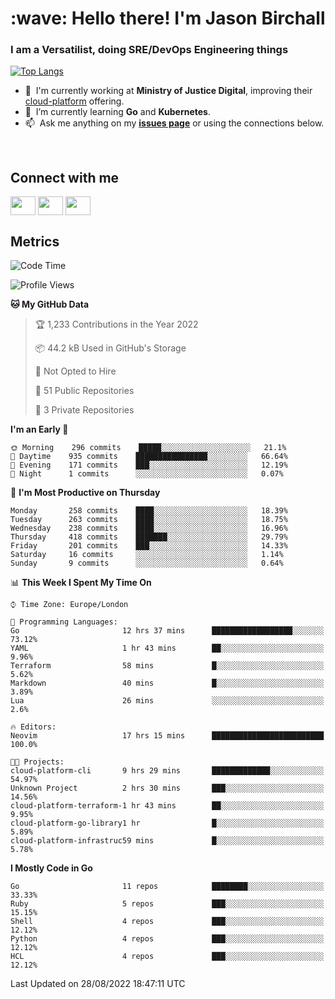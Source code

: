 <h1 align="left" id="jason-title">:wave: Hello there! I'm Jason Birchall</h1>
<h3 align="left">I am a Versatilist, doing SRE/DevOps Engineering things</h3>

[![Top Langs](https://github-readme-stats.vercel.app/api?username=jasonBirchall&show_icons=true&count_private=true&include_all_commits=true&theme=gruvbox)](https://github.com/anuraghazra/github-readme-stats)

- :office: &nbsp;I'm currently working at **Ministry of Justice Digital**, improving their [cloud-platform](https://github.com/ministryofjustice/cloud-platform) offering.
- :seedling: &nbsp;I’m currently learning **Go** and **Kubernetes**.
- :mailbox: &nbsp;Ask me anything on my **[issues page]** or using the connections below.


<br>

<h2>Connect with me</h2>
<p>
<a href="https://twitter.com/jsonBirchall" target="blank"><img align="center" src="https://cdn.jsdelivr.net/npm/simple-icons@3.0.1/icons/twitter.svg" alt="" height="30" width="40" /></a>
<a href="https://keybase.io/json0" target="blank"><img align="center" src="https://cdn.jsdelivr.net/npm/simple-icons@3.0.1/icons/keybase.svg" alt="" height="30" width="40" /></a>
<a href="https://www.reddit.com/user/kakorate" target="blank"><img align="center" src="https://cdn.jsdelivr.net/npm/simple-icons@3.0.1/icons/reddit.svg" alt="" height="30" width="40" /></a>
</p>

<h2>Metrics</h2>

<!--START_SECTION:waka-->
![Code Time](http://img.shields.io/badge/Code%20Time-722%20hrs%2010%20mins-blue)

![Profile Views](http://img.shields.io/badge/Profile%20Views-0-blue)

**🐱 My GitHub Data** 

> 🏆 1,233 Contributions in the Year 2022
 > 
> 📦 44.2 kB Used in GitHub's Storage 
 > 
> 🚫 Not Opted to Hire
 > 
> 📜 51 Public Repositories 
 > 
> 🔑 3 Private Repositories  
 > 
**I'm an Early 🐤** 

```text
🌞 Morning    296 commits    █████░░░░░░░░░░░░░░░░░░░░   21.1% 
🌆 Daytime    935 commits    ████████████████░░░░░░░░░   66.64% 
🌃 Evening    171 commits    ███░░░░░░░░░░░░░░░░░░░░░░   12.19% 
🌙 Night      1 commits      ░░░░░░░░░░░░░░░░░░░░░░░░░   0.07%

```
📅 **I'm Most Productive on Thursday** 

```text
Monday       258 commits    ████░░░░░░░░░░░░░░░░░░░░░   18.39% 
Tuesday      263 commits    ████░░░░░░░░░░░░░░░░░░░░░   18.75% 
Wednesday    238 commits    ████░░░░░░░░░░░░░░░░░░░░░   16.96% 
Thursday     418 commits    ███████░░░░░░░░░░░░░░░░░░   29.79% 
Friday       201 commits    ███░░░░░░░░░░░░░░░░░░░░░░   14.33% 
Saturday     16 commits     ░░░░░░░░░░░░░░░░░░░░░░░░░   1.14% 
Sunday       9 commits      ░░░░░░░░░░░░░░░░░░░░░░░░░   0.64%

```


📊 **This Week I Spent My Time On** 

```text
⌚︎ Time Zone: Europe/London

💬 Programming Languages: 
Go                       12 hrs 37 mins      ██████████████████░░░░░░░   73.12% 
YAML                     1 hr 43 mins        ██░░░░░░░░░░░░░░░░░░░░░░░   9.96% 
Terraform                58 mins             █░░░░░░░░░░░░░░░░░░░░░░░░   5.62% 
Markdown                 40 mins             █░░░░░░░░░░░░░░░░░░░░░░░░   3.89% 
Lua                      26 mins             ░░░░░░░░░░░░░░░░░░░░░░░░░   2.6%

🔥 Editors: 
Neovim                   17 hrs 15 mins      █████████████████████████   100.0%

🐱‍💻 Projects: 
cloud-platform-cli       9 hrs 29 mins       █████████████░░░░░░░░░░░░   54.97% 
Unknown Project          2 hrs 30 mins       ███░░░░░░░░░░░░░░░░░░░░░░   14.56% 
cloud-platform-terraform-1 hr 43 mins        ██░░░░░░░░░░░░░░░░░░░░░░░   9.95% 
cloud-platform-go-library1 hr                █░░░░░░░░░░░░░░░░░░░░░░░░   5.89% 
cloud-platform-infrastruc59 mins             █░░░░░░░░░░░░░░░░░░░░░░░░   5.78%

```

**I Mostly Code in Go** 

```text
Go                       11 repos            ████████░░░░░░░░░░░░░░░░░   33.33% 
Ruby                     5 repos             ███░░░░░░░░░░░░░░░░░░░░░░   15.15% 
Shell                    4 repos             ███░░░░░░░░░░░░░░░░░░░░░░   12.12% 
Python                   4 repos             ███░░░░░░░░░░░░░░░░░░░░░░   12.12% 
HCL                      4 repos             ███░░░░░░░░░░░░░░░░░░░░░░   12.12%

```



 Last Updated on 28/08/2022 18:47:11 UTC
<!--END_SECTION:waka-->

<!-- links -->

[issues page]: https://github.com/jasonBirchall/jasonBirchall/issues "jasonBirchall/issues"
